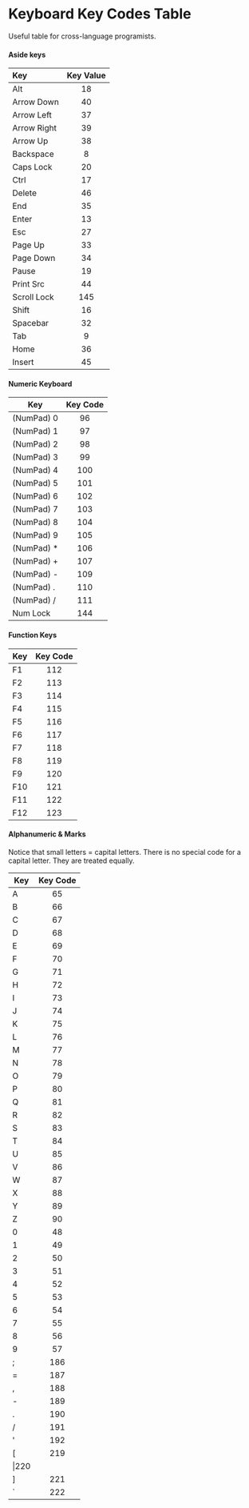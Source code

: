 # Keyboard Key Codes Table

Useful table for cross-language programists.

#### Aside keys

| Key | Key Value |
|:---|:---:|
|Alt|18|
|Arrow Down|40|
|Arrow Left|37|
|Arrow Right|39|
|Arrow Up|38|
|Backspace|8|
|Caps Lock|20|
|Ctrl|17|
|Delete|46|
|End|35|
|Enter|13|
|Esc|27|
|Page Up|33|
|Page Down|34|
|Pause|19|
|Print Src|44|
|Scroll Lock|145|
|Shift|16|
|Spacebar|32|
|Tab|9|
|Home|36|
|Insert|45|

#### Numeric Keyboard

|Key|Key Code|
|---|:---:|
|(NumPad) 0| 96|
|(NumPad) 1| 97|
|(NumPad) 2| 98|
|(NumPad) 3| 99|
|(NumPad) 4| 100|
|(NumPad) 5| 101|
|(NumPad) 6| 102|
|(NumPad) 7| 103|
|(NumPad) 8| 104|
|(NumPad) 9| 105|
|(NumPad) *| 106|
|(NumPad) +| 107|
|(NumPad) -| 109|
|(NumPad) .| 110|
|(NumPad) /| 111|
|Num Lock|144|

#### Function Keys

|Key|Key Code|
|---|:---:|
|F1| 112|
|F2| 113|
|F3| 114|
|F4| 115|
|F5| 116|
|F6| 117|
|F7| 118|
|F8| 119|
|F9| 120|
|F10| 121|
|F11| 122|
|F12| 123|

#### Alphanumeric & Marks
Notice that small letters = capital letters. There is no special code for a capital letter. They are treated equally.

|Key|Key Code|
|---|:---:|
|A|65|
|B|66|
|C|67|
|D|68|
|E|69|
|F|70|
|G|71|
|H|72|
|I|73|
|J|74|
|K|75|
|L|76|
|M|77|
|N|78|
|O|79|
|P|80|
|Q|81|
|R|82|
|S|83|
|T|84|
|U|85|
|V|86|
|W|87|
|X|88|
|Y|89|
|Z|90|
|0|48|
|1|49|
|2|50|
|3|51|
|4|52|
|5|53|
|6|54|
|7|55|
|8|56|
|9|57|
|;|186|
|=|187|
|,|188|
|-|189|
|.|190|
|/|191|
|'|192|
|[|219|
|\|220|
|]|221|
|`|222|
